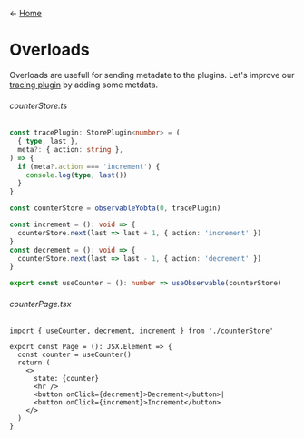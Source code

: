 &larr; [Home](../README.md)

# Overloads

Overloads are usefull for sending metadate to the plugins. Let's improve our [tracing plugin](./store-plugins.md) by adding some metdata.

###### counterStore.ts

```ts
const tracePlugin: StorePlugin<number> = (
  { type, last },
  meta?: { action: string },
) => {
  if (meta?.action === 'increment') {
    console.log(type, last())
  }
}

const counterStore = observableYobta(0, tracePlugin)

const increment = (): void => {
  counterStore.next(last => last + 1, { action: 'increment' })
}
const decrement = (): void => {
  counterStore.next(last => last - 1, { action: 'decrement' })
}

export const useCounter = (): number => useObservable(counterStore)
```

###### counterPage.tsx

```tsx
import { useCounter, decrement, increment } from './counterStore'

export const Page = (): JSX.Element => {
  const counter = useCounter()
  return (
    <>
      state: {counter}
      <hr />
      <button onClick={decrement}>Decrement</button>|
      <button onClick={increment}>Increment</button>
    </>
  )
}
```

